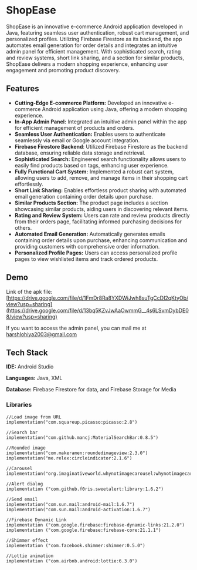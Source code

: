 
# ShopEase

ShopEase is an innovative e-commerce Android application developed in Java, featuring seamless user authentication, robust cart management, and personalized profiles. Utilizing Firebase Firestore as its backend, the app automates email generation for order details and integrates an intuitive admin panel for efficient management. With sophisticated search, rating and review systems, short link sharing, and a section for similar products, ShopEase delivers a modern shopping experience, enhancing user engagement and promoting product discovery.


## Features

- **Cutting-Edge E-commerce Platform:** Developed an innovative e-commerce Android application using Java, offering a modern shopping experience.
- **In-App Admin Panel:** Integrated an intuitive admin panel within the app for efficient management of products and orders.
- **Seamless User Authentication:** Enables users to authenticate seamlessly via email or Google account integration.
- **Firebase Firestore Backend**: Utilized Firebase Firestore as the backend database, ensuring reliable data storage and retrieval.
- **Sophisticated Search:** Engineered search functionality allows users to easily find products based on tags, enhancing user experience.
- **Fully Functional Cart System:** Implemented a robust cart system, allowing users to add, remove, and manage items in their shopping cart effortlessly.
- **Short Link Sharing:** Enables effortless product sharing with automated email generation containing order details upon purchase.
- **Similar Products Section:** The product page includes a section showcasing similar products, aiding users in discovering relevant items.
- **Rating and Review System:** Users can rate and review products directly from their orders page, facilitating informed purchasing decisions for others.
- **Automated Email Generation:** Automatically generates emails containing order details upon purchase, enhancing communication and providing customers with comprehensive order information.
- **Personalized Profile Pages:** Users can access personalized profile pages to view wishlisted items and track ordered products.

## Demo

Link of the apk file:
[https://drive.google.com/file/d/1FmDr8Ra8YXDWiJwh8suTgCcDI2qKtyOb/view?usp=sharing](https://drive.google.com/file/d/13bq5KZvJwAaOwmmG__4s6LSvmDybDE08/view?usp=sharing)

If you want to access the admin panel, you can mail me at harshlohiya2003@gmail.com
## Tech Stack

**IDE:** Android Studio

**Languages:** Java, XML

**Database:** Firebase Firestore for data, and Firebase Storage for Media

### Libraries
    //Load image from URL
    implementation("com.squareup.picasso:picasso:2.8")
    
    //Search bar
    implementation("com.github.mancj:MaterialSearchBar:0.8.5")

    //Rounded image
    implementation("com.makeramen:roundedimageview:2.3.0")
    implementation("me.relex:circleindicator:2.1.6")

    //Carousel
    implementation("org.imaginativeworld.whynotimagecarousel:whynotimagecarousel:2.1.0")

    //Alert dialog
    implementation ("com.github.f0ris.sweetalert:library:1.6.2")

    //Send email
    implementation("com.sun.mail:android-mail:1.6.7")
    implementation("com.sun.mail:android-activation:1.6.7")

    //Firebase Dynamic Link
    implementation ("com.google.firebase:firebase-dynamic-links:21.2.0")
    implementation ("com.google.firebase:firebase-core:21.1.1")

    //Shimmer effect
    implementation ("com.facebook.shimmer:shimmer:0.5.0")

    //Lottie animation
    implementation ("com.airbnb.android:lottie:6.3.0")
